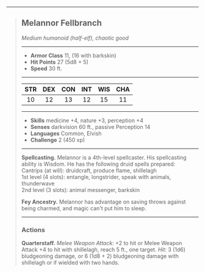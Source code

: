 ***
> ## Melannor Fellbranch
> *Medium humanoid (half-elf), chaotic good*
> 
> ***
> 
> - **Armor Class** 11, (16 with barkskin)
> - **Hit Points** 27 (5d8 + 5)
> - **Speed** 30 ft.
> 
> ***
> 
> |STR|DEX|CON|INT|WIS|CHA|
> |:---:|:---:|:---:|:---:|:---:|:---:|
> |10|12|13|12|15|11|
> 
> ***
> 
> - **Skills** medicine +4, nature +3, perception +4
> - **Senses** darkvision 60 ft., passive Perception 14
> - **Languages** Common, Elvish
> - **Challenge** 2 (450 xp)
> 
> ***
> 
> **Spellcasting.** Melannor is a 4th-level spellcaster. His spellcasting ability is Wisdom. He has the following druid spells prepared:  
> Cantrips (at will): druidcraft, produce flame, shillelagh  
> 1st level (4 slots): entangle, longstrider, speak with animals, thunderwave  
> 2nd level (3 slots): animal messenger, barkskin
> 
> **Fey Ancestry.** Melannor has advantage on saving throws against being charmed, and magic can't put him to sleep.
> 
> ***
> 
> ### Actions
> **Quarterstaff.** *Melee Weapon Attack:* +2 to hit or Melee Weapon Attack +4 to hit with shillelagh, reach 5 ft., one target. *Hit:* 3 (1d6) bludgeoning damage, or 6 (1d8 + 2) bludgeoning damage with shillelagh or if wielded with two hands.
